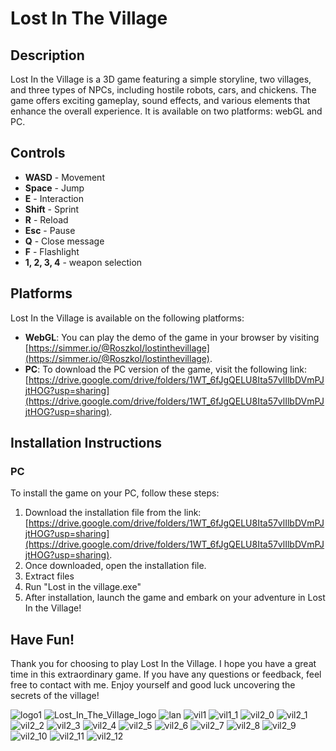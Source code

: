 # Lost In The Village

## Description

Lost In the Village is a 3D game featuring a simple storyline, two villages, and three types of NPCs, including hostile robots, cars, and chickens. The game offers exciting gameplay, sound effects, and various elements that enhance the overall experience. It is available on two platforms: webGL and PC.

## Controls

- **WASD** - Movement
- **Space** - Jump
- **E** - Interaction
- **Shift** - Sprint
- **R** - Reload
- **Esc** - Pause
- **Q** - Close message
- **F** - Flashlight
- **1, 2, 3, 4** - weapon selection

## Platforms

Lost In the Village is available on the following platforms:

- **WebGL**: You can play the demo of the game in your browser by visiting [https://simmer.io/@Roszkol/lostinthevillage](https://simmer.io/@Roszkol/lostinthevillage).
- **PC**: To download the PC version of the game, visit the following link: [https://drive.google.com/drive/folders/1WT_6fJgQELU8Ita57vlIlbDVmPJjtHOG?usp=sharing](https://drive.google.com/drive/folders/1WT_6fJgQELU8Ita57vlIlbDVmPJjtHOG?usp=sharing).


## Installation Instructions

### PC

To install the game on your PC, follow these steps:

1. Download the installation file from the link: [https://drive.google.com/drive/folders/1WT_6fJgQELU8Ita57vlIlbDVmPJjtHOG?usp=sharing](https://drive.google.com/drive/folders/1WT_6fJgQELU8Ita57vlIlbDVmPJjtHOG?usp=sharing).
2. Once downloaded, open the installation file.
3. Extract files
4. Run "Lost in the village.exe"
5. After installation, launch the game and embark on your adventure in Lost In the Village!


## Have Fun!

Thank you for choosing to play Lost In the Village. I hope you have a great time in this extraordinary game. If you have any questions or feedback, feel free to contact with me. Enjoy yourself and good luck uncovering the secrets of the village!


![logo1](https://github.com/Jakub-Roszkowski/LostInTheVillage/assets/106494027/9471b0f1-0ee8-46d2-a8ef-ccf06d31ef93)
![Lost_In_The_Village_logo](https://github.com/Jakub-Roszkowski/LostInTheVillage/assets/106494027/2eae53af-1524-4cac-b25e-3887cebeae09)
![lan](https://github.com/Jakub-Roszkowski/LostInTheVillage/assets/106494027/fd5f9002-8c78-46ee-953e-049c5b4f5581)
![vil1](https://github.com/Jakub-Roszkowski/LostInTheVillage/assets/106494027/b4fea218-a64e-4ccb-8a76-cbbc394781d8)
![vil1_1](https://github.com/Jakub-Roszkowski/LostInTheVillage/assets/106494027/ad826b82-1800-4c6e-8958-1839fbeeb79c)
![vil2_0](https://github.com/Jakub-Roszkowski/LostInTheVillage/assets/106494027/35844c2c-8f36-4a0e-98ba-ba288bec2d91)
![vil2_1](https://github.com/Jakub-Roszkowski/LostInTheVillage/assets/106494027/5bbb3b6c-c711-4ad1-b385-609980aa57cc)
![vil2_2](https://github.com/Jakub-Roszkowski/LostInTheVillage/assets/106494027/d51a7002-5a10-47f4-8efe-840d69de5363)
![vil2_3](https://github.com/Jakub-Roszkowski/LostInTheVillage/assets/106494027/9ef99b77-7adb-4e57-b1c0-b7b71549acd2)
![vil2_4](https://github.com/Jakub-Roszkowski/LostInTheVillage/assets/106494027/cf1463dc-5745-4bb2-8fcf-d077b8f0adb5)
![vil2_5](https://github.com/Jakub-Roszkowski/LostInTheVillage/assets/106494027/9be2ad6b-5949-409d-ae5c-1d2e29d1dc00)
![vil2_6](https://github.com/Jakub-Roszkowski/LostInTheVillage/assets/106494027/e782ce19-c524-4f6a-8521-819f4ecc77d8)
![vil2_7](https://github.com/Jakub-Roszkowski/LostInTheVillage/assets/106494027/840dce7b-02c0-4ea6-abf6-242c829c2a9e)
![vil2_8](https://github.com/Jakub-Roszkowski/LostInTheVillage/assets/106494027/59f90795-0d72-4340-8f58-3e239ccab72b)
![vil2_9](https://github.com/Jakub-Roszkowski/LostInTheVillage/assets/106494027/33a63a66-9050-4997-9d2f-be5fed749348)
![vil2_10](https://github.com/Jakub-Roszkowski/LostInTheVillage/assets/106494027/305434a8-9fa8-4c89-b775-d90b4f8d49d0)
![vil2_11](https://github.com/Jakub-Roszkowski/LostInTheVillage/assets/106494027/c6327bef-8cd4-4933-885a-eccb972fc3c5)
![vil2_12](https://github.com/Jakub-Roszkowski/LostInTheVillage/assets/106494027/9e6bf2bc-166e-4ca5-a90c-54ec4a48d98d)
